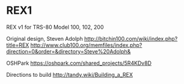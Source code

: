 # REX1
REX v1 for TRS-80 Model 100, 102, 200

Original design, Steven Adolph
http://bitchin100.com/wiki/index.php?title=REX
http://www.club100.org/memfiles/index.php?direction=0&order=&directory=Steve%20Adolph&

OSHPark
https://oshpark.com/shared_projects/5R4KDv8D

Directions to build
http://tandy.wiki/Building_a_REX
